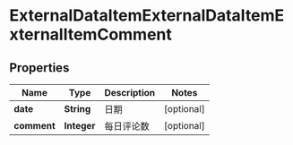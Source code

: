 # ExternalDataItemExternalDataItemExternalItemComment

## Properties
Name | Type | Description | Notes
------------ | ------------- | ------------- | -------------
**date** | **String** | 日期 |  [optional]
**comment** | **Integer** | 每日评论数 |  [optional]
